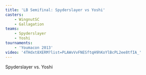 ```yaml
---
title: 'LB Semifinal: Spyderslayer vs Yoshi'
casters:
    - WingnutSC
    - Gallagation
teams:
    - Spyderslayer
    - Yoshi
tournaments:
    - 'Youmacon 2013'
video: '4THdxt8XERM?list=PLAWvVvFNESftqH9hKoYlBcPL2ee8tfIA_'
---
```

Spyderslayer vs. Yoshi